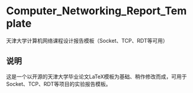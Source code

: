 # Computer_Networking_Report_Template
天津大学计算机网络课程设计报告模板（Socket、TCP、RDT等可用）

## 说明
这是一个以开源的天津大学毕业论文LaTeX模板为基础、稍作修改而成，可用于Socket、TCP、RDT等项目的实验报告模板。

